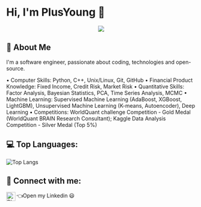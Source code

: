 # Hi, I'm PlusYoung 👋
<div align="center">
  <img  src="https://github-profile-trophy.vercel.app/?username=PlusYoung&theme=flat&row=1&column=3" />
</div>



## 🚀 About Me
I'm a software engineer, passionate about coding, technologies and open-source.

• Computer Skills: Python, C++, Unix/Linux, Git, GitHub
• Financial Product Knowledge: Fixed Income, Credit Risk, Market Risk
• Quantitative Skills: Factor Analysis, Bayesian Statistics, PCA, Time Series Analysis, MCMC
• Machine Learning: Supervised Machine Learning (AdaBoost, XGBoost, LightGBM), Unsupervised
Machine Learning (K-means, Autoencoder), Deep Learning
• Competitions: WorldQuant challenge Competition - Gold Medal (WorldQuant BRAIN Research
Consultant); Kaggle Data Analysis Competition - Silver Medal (Top 5%)


## 💻 Top Languages:
![Top Langs](https://github-readme-stats.vercel.app/api/top-langs/?username=PlusYoung&layout=compact&theme=vue)



## 🤝 Connect with me:
[<img align="left" alt="PlusYoung | LinkedIn" width="24px" src="https://cdn.jsdelivr.net/npm/simple-icons@v3/icons/linkedin.svg" />](https://www.linkedin.com/in/yang-y-1b3338238/) 👈Open my Linkedin 😃

